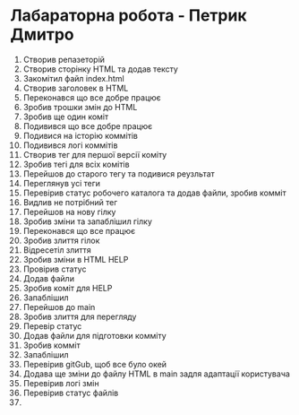 # Лабараторна робота - Петрик Дмитро

1. Створив репазеторій
2. Створив сторінку HTML та додав тексту
3. Закомітил файл index.html
4. Створив заголовек в HTML
5. Переконався що все добре працює
6. Зробив трошки змін до HTML
7. Зробив ще один коміт
8. Подивився що все добре працює
9. Подивися на історію коммітів
10. Подивився логі коммітів
11. Створив тег для першої версії коміту
12. Зробив тегі для всіх комітів
13. Перейшов до старого тегу та подивися реузльтат
14. Переглянув усі теги
15. Перевірив статус робочего каталога та додав файли, зробив комміт
16. Видлив не потрібний тег
17. Перейшов на нову гілку
18. Зробив зміни та запаблішил гілку
19. Переконався що все працює
20. Зробив злиття гілок
21. Відресетіл злиття
22. Зробив зміни в HTML HELP
23. Провірив статус
24. Додав файли
25. Зробив коміт для HELP
26. Запаблішил
27. Перейшов до main
28. Зробив злиття для перегляду
29. Перевір статус
30. Додав файли для підготовки комміту
31. Зробив комміт
32. Запаблішил
33. Перевірив gitGub, щоб все було окей
34. Додава ще зміни до файлу HTML в main задля адаптації користувача
35. Перевірив логі змін
36. Перевірив статус файлів
37. 